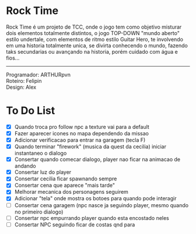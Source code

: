 # Rock Time
Rock Time é um projeto de TCC, onde o jogo tem como objetivo misturar dois elementos totalmente distintos, o jogo TOP-DOWN "mundo aberto" estilo undertale, 
com elementos de ritmo estilo Guitar Hero, te involvendo em uma historia totalmente unica, se divirta conhecendo o mundo, fazendo taks secundarias ou avançando
na historia, porém cuidado com água e fios...

___

Programador: ARTHURpvn <br>
Roteiro: Felipin <br>
Design: Alex <br>

# To Do List
* [x] Quando troca pro follow npc a texture vai para a default
* [x] Fazer aparecer icones no mapa dependendo da missao
* [x] Adicionar verificacao para entrar na garagem (tecla F)
* [x] Quando terminar "firework" (musica da quest da cecilia) iniciar instantaneo o dialogo
* [x] Consertar quando comecar dialogo, player nao ficar na animacao de andando
* [x] Consertar luz do player
* [X] Consertar cecilia ficar spawnando sempre
* [X] Consertar cena que aparece "mais tarde"
* [x] Melhorar mecanica dos personagens seguirem
* [x] Adicionar "tela" onde mostra os botoes para quando pode interagir
* [ ] Consertar cena garagem (npc nasce ja seguindo player, mesmo quando no primeiro dialogo)
* [ ] Consertar npc empurrando player quando esta encostado neles
* [ ] Consertar NPC seguindo ficar de costas qnd para
